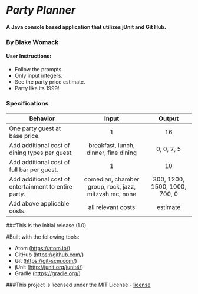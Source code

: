 # _Party Planner_

#### A Java console based application that utilizes jUnit and Git Hub.

### By Blake Womack

#### User Instructions:

* Follow the prompts.
* Only input integers.
* See the party price estimate.
* Party like its 1999!

### Specifications

| Behavior |   Input   |   Output   |
|----------|:---------:|:----------:|
| One party guest at base price. | 1 | 16 |
| Add additional cost of dining types per guest. | breakfast, lunch, dinner, fine dining | 0, 0, 2, 5 |
| Add additional cost of full bar per guest. | 1 | 10 |
| Add additional cost of entertainment to entire party. | comedian, chamber group, rock, jazz, mitzvah mc, none| 300, 1200, 1500, 1000, 700, 0 |
| Add above applicable costs. | all relevant costs | estimate |

###This is the initial release (1.0).

#Built with the following tools:

* Atom (https://atom.io/)
* GitHub (https://github.com/)
* Git (https://git-scm.com/)
* jUnit (http://junit.org/junit4/)
* Gradle (https://gradle.org/)

###This project is licensed under the MIT License - [license]

[license]: https://opensource.org/licenses/MIT
